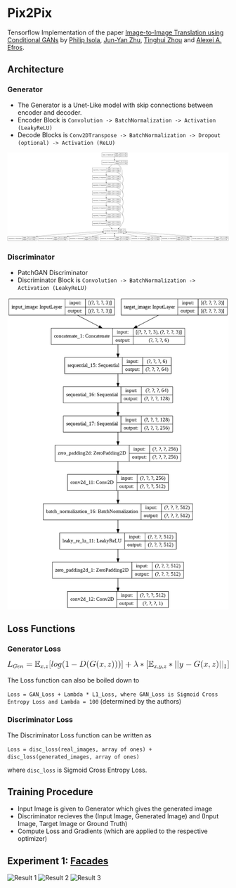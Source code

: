 # Pix2Pix

Tensorflow Implementation of the paper [Image-to-Image Translation using Conditional GANs](https://arxiv.org/abs/1611.07004) by [Philip Isola](https://arxiv.org/search/cs?searchtype=author&query=Isola%2C+P), [Jun-Yan Zhu](https://arxiv.org/search/cs?searchtype=author&query=Zhu%2C+J), [Tinghui Zhou](https://arxiv.org/search/cs?searchtype=author&query=Zhou%2C+T) and [Alexei A. Efros](https://arxiv.org/search/cs?searchtype=author&query=Efros%2C+A+A).


## Architecture

### Generator

- The Generator is a Unet-Like model with skip connections between encoder and decoder.
- Encoder Block is ```Convolution -> BatchNormalization -> Activation (LeakyReLU)```
- Decode Blocks is ```Conv2DTranspose -> BatchNormalization -> Dropout (optional) -> Activation (ReLU)```

![Generator Architecture](./assets/unet_like_generator.png)

### Discriminator

- PatchGAN Discriminator
- Discriminator Block is ```Convolution -> BatchNormalization -> Activation (LeakyReLU)```

![Discriminator Architecture](./assets/patchgan_discriminator.png)

## Loss Functions

### Generator Loss

![Generator Loss Equation](./assets/gen_loss.gif)

The Loss function can also be boiled down to

```Loss = GAN_Loss + Lambda * L1_Loss, where GAN_Loss is Sigmoid Cross Entropy Loss and Lambda = 100``` (determined by the authors)

### Discriminator Loss

The Discriminator Loss function can be written as

```Loss = disc_loss(real_images, array of ones) + disc_loss(generated_images, array of ones)```

where `disc_loss` is Sigmoid Cross Entropy Loss.

## Training Procedure

- Input Image is given to Generator which gives the generated image
- Discriminator recieves the (Input Image, Generated Image) and (Input Image, Target Image or Ground Truth)
- Compute Loss and Gradients (which are applied to the respective optimizer)

## Experiment 1: [Facades](https://people.eecs.berkeley.edu/~tinghuiz/projects/pix2pix/datasets/facades.tar.gz)

![Result 1](./assets/facades_pred_1.png)
![Result 2](./assets/facades_pred_2.png)
![Result 3](./assets/facades_pred_3.png)
